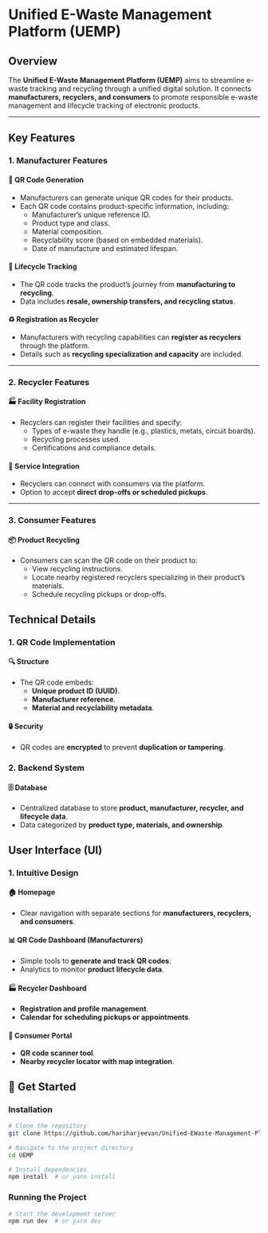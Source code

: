 # **Unified E-Waste Management Platform (UEMP)**

## **Overview**
The **Unified E-Waste Management Platform (UEMP)** aims to streamline e-waste tracking and recycling through a unified digital solution. It connects **manufacturers, recyclers, and consumers** to promote responsible e-waste management and lifecycle tracking of electronic products.

---

## **Key Features**

### **1. Manufacturer Features**
#### 📌 **QR Code Generation**
- Manufacturers can generate unique QR codes for their products.
- Each QR code contains product-specific information, including:
  - Manufacturer’s unique reference ID.
  - Product type and class.
  - Material composition.
  - Recyclability score (based on embedded materials).
  - Date of manufacture and estimated lifespan.

#### 🔄 **Lifecycle Tracking**
- The QR code tracks the product’s journey from **manufacturing to recycling**.
- Data includes **resale, ownership transfers, and recycling status**.

#### ♻ **Registration as Recycler**
- Manufacturers with recycling capabilities can **register as recyclers** through the platform.
- Details such as **recycling specialization and capacity** are included.

---

### **2. Recycler Features**
#### 🏭 **Facility Registration**
- Recyclers can register their facilities and specify:
  - Types of e-waste they handle (e.g., plastics, metals, circuit boards).
  - Recycling processes used.
  - Certifications and compliance details.

#### 🔗 **Service Integration**
- Recyclers can connect with consumers via the platform.
- Option to accept **direct drop-offs or scheduled pickups**.

---

### **3. Consumer Features**
#### 📦 **Product Recycling**
- Consumers can scan the QR code on their product to:
  - View recycling instructions.
  - Locate nearby registered recyclers specializing in their product’s materials.
  - Schedule recycling pickups or drop-offs.

## **Technical Details**

### **1. QR Code Implementation**
#### 🔍 **Structure**
- The QR code embeds:
  - **Unique product ID (UUID)**.
  - **Manufacturer reference**.
  - **Material and recyclability metadata**.

#### 🔒 **Security**
- QR codes are **encrypted** to prevent **duplication or tampering**.

### **2. Backend System**
#### 🗄 **Database**
- Centralized database to store **product, manufacturer, recycler, and lifecycle data**.
- Data categorized by **product type, materials, and ownership**.

## **User Interface (UI)**

### **1. Intuitive Design**
#### 🏠 **Homepage**
- Clear navigation with separate sections for **manufacturers, recyclers, and consumers**.

#### 📊 **QR Code Dashboard (Manufacturers)**
- Simple tools to **generate and track QR codes**.
- Analytics to monitor **product lifecycle data**.

#### 🏭 **Recycler Dashboard**
- **Registration and profile management**.
- **Calendar for scheduling pickups or appointments**.

#### 📱 **Consumer Portal**
- **QR code scanner tool**.
- **Nearby recycler locator with map integration**.

## 🚀 **Get Started**
### **Installation**
```sh
# Clone the repository
git clone https://github.com/hariharjeevan/Unified-EWaste-Management-Platform.git

# Navigate to the project directory
cd UEMP

# Install dependencies
npm install  # or yarn install
```

### **Running the Project**
```sh
# Start the development server
npm run dev  # or yarn dev
```
